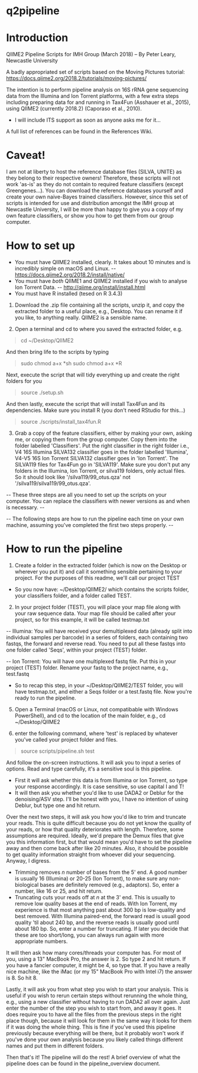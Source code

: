 # q2pipeline
# Introduction 
QIIME2 Pipeline Scripts for IMH Group (March 2018) – By Peter Leary, Newcastle University  

A badly appropriated set of scripts based on the Moving Pictures tutorial: https://docs.qiime2.org/2018.2/tutorials/moving-pictures/ 

The intention is to perform pipeline analysis on 16S rRNA gene sequencing data from the Illumina and Ion Torrent platforms, with a few extra steps including preparing data for and running in Tax4Fun (Asshauer et al., 2015), using QIIME2 (currently 2018.2) (Caporaso et al., 2010). 
  - I will include ITS support as soon as anyone asks me for it... 

A full list of references can be found in the References Wiki.

# Caveat! 
I am not at liberty to host the reference database files (SILVA, UNITE) as they belong to their respective owners! Therefore, these scripts will not work 'as-is' as they do not contain to required feature classifiers (except Greengenes...). You can download the reference databases yourself and create your own naive-Bayes trained classifiers. However, since this set of scripts is intended for use and distribution amongst the IMH group at Newcastle University, I will be more than happy to give you a copy of my own feature classifiers, or show you how to get them from our group computer. 

# How to set up 
  - You must have QIIME2 installed, clearly. It takes about 10 minutes and is incredibly simple on macOS and Linux.
    -- https://docs.qiime2.org/2018.2/install/native/
  - You must have *both* QIIME1 and QIIME2 installed if you wish to analyse Ion Torrent Data.
    -- http://qiime.org/install/install.html
  - You must have R installed (tesed on R 3.4.3)
1. Download the .zip file containing all the scripts, unzip it, and copy the extracted folder to a useful place, e.g., Desktop. You can rename it if you like, to anything really. QIIME2 is a sensible name. 

2. Open a terminal and cd to where you saved the extracted folder, e.g.
  > cd ~/Desktop/QIIME2

And then bring life to the scripts by typing 
  > sudo chmod a+x *sh
  > sudo chmod a+x *R

Next, execute the script that will tidy everything up and create the right folders for you 
  > source ./setup.sh
  
And then lastly, execute the script that will install Tax4Fun and its dependencies. Make sure you install R (you don't need RStudio for this...)
  > source ./scripts/install_tax4fun.R


3. Grab a copy of the feature classifiers, either by making your own, asking me, or copying them from the group computer. Copy them into the folder labelled 'Classifiers'. Put the right classifier in the right folder i.e., V4 16S Illumina SILVA132 classifier goes in the folder labelled 'Illumina', V4-V5 16S Ion Torrent SILVA132 classifier goes in 'Ion Torrent'. The SILVA119 files for Tax4Fun go in 'SILVA119'. Make sure you don't put any folders in the Illumina, Ion Torrent, or silva119 folders, only actual files. So it should look like '/silva119/99_otus.qza' not '/silva119/silva119/99_otus.qza'. 
  
  -- These three steps are all you need to set up the scripts on your computer. You can replace the classifiers with newer versions as and when is necessary. -- 
  
  -- The following steps are how to run the pipeline each time on your own machine, assuming you've completed the first two steps properly. -- 

# How to run the pipeline 
1. Create a folder in the extracted folder (which is now on the Desktop or wherever you put it) and call it something sensible pertaining to your project. For the purposes of this readme, we'll call our project TEST
 - So you now have: ~/Desktop/QIIME2/ which contains the scripts folder, your classifiers folder, and a folder called TEST. 
  
2. In your project folder (TEST), you will place your map file along with your raw sequence data. Your map file should be called after your project, so for this example, it will be called testmap.txt
 
 -- Illumina: You will have received your demultiplexed data (already split into individual samples per barcode) in a series of folders, each containing two fastqs, the forward and reverse read. You need to put all these fastqs into one folder called 'Seqs', within your project (TEST) folder. 
  
  -- Ion Torrent: You will have one multiplexed fastq file. Put this in your project (TEST) folder. Rename your fastq to the project name, e.g., test.fastq

  - So to recap this step, in your ~/Desktop/QIIME2/TEST folder, you will have testmap.txt, and either a Seqs folder or a test.fastq file. Now you're ready to run the pipeline.

5. Open a Terminal (macOS or Linux, not compatibable with Windows PowerShell), and cd to the location of the main folder, e.g., cd ~/Desktop/QIIME2

6. enter the following command, where 'test' is replaced by whatever you've called your project folder and files. 
  > source scripts/pipeline.sh test 
  
And follow the on-screen instructions. It will ask you to input a series of options. Read and type carefully, it's a sensitive soul is this pipeline. 
  - First it will ask whether this data is from Illumina or Ion Torrent, so type your response accordingly. It is case sensitive, so use capital I and T!
  - It will then ask you whether you'd like to use DADA2 or Deblur for the denoising/ASV step. I'll be honest with you, I have no intention of using Deblur, but type one and hit return. 

Over the next two steps, it will ask you how you'd like to trim and truncate your reads. This is quite difficult because you do not yet know the quality of your reads, or how that quality deteriorates with length. Therefore, some assumptions are required. Ideally, we'd prepare the Demux files that give you this information first, but that would mean you'd have to set the pipeline away and then come back after like 20 minutes. Also, it should be possible to get quality information straight from whoever did your sequencing. Anyway, I digress. 
  - Trimming removes *n* number of bases from the 5' end. A good number is usually 16 (Illumina) or 20-25 (Ion Torrent), to make sure any non-biological bases are definitely removed (e.g., adaptors). So, enter a number, like 16 or 25, and hit return.
  - Truncating cuts your reads off at *n* at the 3' end. This is usually to remove low quality bases at the end of reads. With Ion Torrent, my experience is that most anything past about 300 bp is low-quality and best removed. With Illumina paired-end, the forward read is usuall good quality 'til about 240 bp, and the reverse reads is usually good until about 180 bp. So, enter a number for truncating. If later you decide that these are too short/long, you can always run again with more appropriate numbers. 
  
It will then ask how many cores/threads your computer has. For most of you, using a 13" MacBook Pro, the answer is 2. So type 2 and hit return. If you have a fancier computer, it might be 4, so type that. If you have a really nice machine, like the iMac (or my 15" MacBook Pro with Intel i7) the answer is 8. So hit 8. 

Lastly, it will ask you from what step you wish to start your analysis. This is useful if you wish to rerun certain steps without rerunning the whole thing, e.g., using a new classifier without having to run DADA2 all over again. Just enter the number of the step you wish to start from, and away it goes. It does require you to have all the files from the previous steps in the right place though, because it will look for them in the same way it looks for them if it was doing the whole thing. This is fine if you've used this pipeline previously because everything will be there, but it probably won't work if you've done your own analysis because you likely called things different names and put them in different folders. 
  
Then that's it! The pipeline will do the rest! A brief overview of what the pipeline does can be found in the pipeline_overview document.
